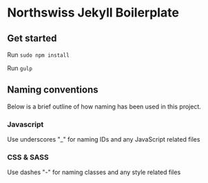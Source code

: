 # Northswiss Jekyll Boilerplate

## Get started
Run ```sudo npm install```

Run ```gulp```

## Naming conventions
Below is a brief outline of how naming has been used in this project.

### Javascript
Use underscores "_" for naming IDs and any JavaScript related files

### CSS & SASS
Use dashes "-" for naming classes and any style related files
